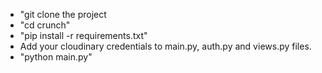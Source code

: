 
- "git clone the project
- "cd crunch" 
- "pip install -r requirements.txt"
- Add your cloudinary credentials to main.py, auth.py and views.py files.
- "python main.py" 





